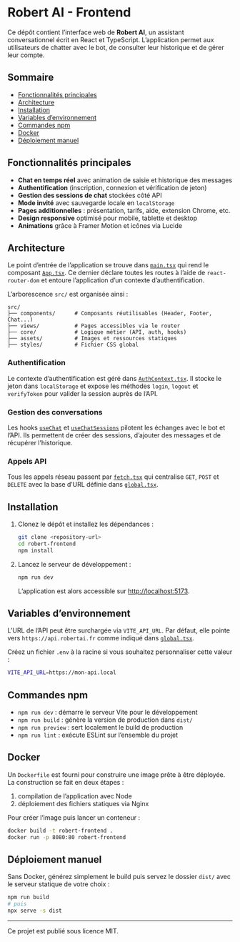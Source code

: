 # Robert AI - Frontend

Ce dépôt contient l’interface web de **Robert AI**, un assistant conversationnel écrit en React et TypeScript. L’application permet aux utilisateurs de chatter avec le bot, de consulter leur historique et de gérer leur compte.

## Sommaire
- [Fonctionnalités principales](#fonctionnalités-principales)
- [Architecture](#architecture)
- [Installation](#installation)
- [Variables d’environnement](#variables-denvironnement)
- [Commandes npm](#commandes-npm)
- [Docker](#docker)
- [Déploiement manuel](#déploiement-manuel)

## Fonctionnalités principales
- **Chat en temps réel** avec animation de saisie et historique des messages
- **Authentification** (inscription, connexion et vérification de jeton)
- **Gestion des sessions de chat** stockées côté API
- **Mode invité** avec sauvegarde locale en `localStorage`
- **Pages additionnelles** : présentation, tarifs, aide, extension Chrome, etc.
- **Design responsive** optimisé pour mobile, tablette et desktop
- **Animations** grâce à Framer Motion et icônes via Lucide

## Architecture
Le point d’entrée de l’application se trouve dans [`main.tsx`](src/main.tsx) qui rend le composant [`App.tsx`](src/App.tsx). Ce dernier déclare toutes les routes à l’aide de `react-router-dom` et entoure l’application d’un contexte d’authentification.

L’arborescence `src/` est organisée ainsi :

```
src/
├── components/      # Composants réutilisables (Header, Footer, Chat...)
├── views/           # Pages accessibles via le router
├── core/            # Logique métier (API, auth, hooks)
├── assets/          # Images et ressources statiques
├── styles/          # Fichier CSS global
```

### Authentification
Le contexte d’authentification est géré dans [`AuthContext.tsx`](src/core/auth/AuthContext.tsx). Il stocke le jeton dans `localStorage` et expose les méthodes `login`, `logout` et `verifyToken` pour valider la session auprès de l’API.

### Gestion des conversations
Les hooks [`useChat`](src/core/hooks/useChat.tsx) et [`useChatSessions`](src/core/hooks/useChatSessions.tsx) pilotent les échanges avec le bot et l’API. Ils permettent de créer des sessions, d’ajouter des messages et de récupérer l’historique.

### Appels API
Tous les appels réseau passent par [`fetch.tsx`](src/core/api/fetch.tsx) qui centralise `GET`, `POST` et `DELETE` avec la base d’URL définie dans [`global.tsx`](src/core/config/global.tsx).

## Installation
1. Clonez le dépôt et installez les dépendances :
   ```bash
   git clone <repository-url>
   cd robert-frontend
   npm install
   ```
2. Lancez le serveur de développement :
   ```bash
   npm run dev
   ```
   L’application est alors accessible sur [http://localhost:5173](http://localhost:5173).

## Variables d’environnement
L’URL de l’API peut être surchargée via `VITE_API_URL`. Par défaut, elle pointe vers `https://api.robertai.fr` comme indiqué dans [`global.tsx`](src/core/config/global.tsx).

Créez un fichier `.env` à la racine si vous souhaitez personnaliser cette valeur :
```bash
VITE_API_URL=https://mon-api.local
```

## Commandes npm
- `npm run dev` : démarre le serveur Vite pour le développement
- `npm run build` : génère la version de production dans `dist/`
- `npm run preview` : sert localement le build de production
- `npm run lint` : exécute ESLint sur l’ensemble du projet

## Docker
Un `Dockerfile` est fourni pour construire une image prête à être déployée. La construction se fait en deux étapes :
1. compilation de l’application avec Node
2. déploiement des fichiers statiques via Nginx

Pour créer l’image puis lancer un conteneur :
```bash
docker build -t robert-frontend .
docker run -p 8080:80 robert-frontend
```

## Déploiement manuel
Sans Docker, générez simplement le build puis servez le dossier `dist/` avec le serveur statique de votre choix :
```bash
npm run build
# puis
npx serve -s dist
```

---
Ce projet est publié sous licence MIT.
